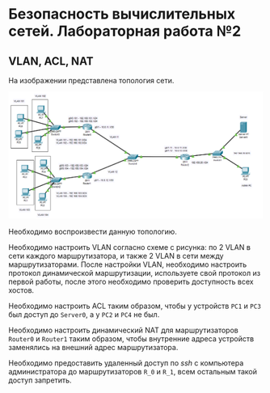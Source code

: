 # Безопасность вычислительных сетей. Лабораторная работа №2

## VLAN, ACL, NAT

На изображении представлена топология сети.

![sample](./docs/media/sample.png)

Необходимо воспроизвести данную топологию.

Необходимо настроить VLAN согласно схеме с рисунка: по 2 VLAN в сети каждого
маршрутизатора, и также 2 VLAN в сети между маршрутизаторами. После настройки VLAN,
необходимо настроить протокол динамической маршрутизации, используете свой протокол
из первой работы, после этого необходимо проверить доступность всех хостов.

Необходимо настроить ACL таким образом, чтобы у устройств `PC1` и `PC3` был доступ
до `Server0`, а у `PC2` и `PC4` не был.

Необходимо настроить динамический NAT для маршрутизаторов `Router0` и `Router1`
таким образом, чтобы внутренние адреса устройств заменялись на внешний адрес
маршрутизатора.

Необходимо предоставить удаленный доступ по *ssh* с компьютера администратора до
маршрутизаторов `R_0` и `R_1`, всем остальным такой доступ запретить.
